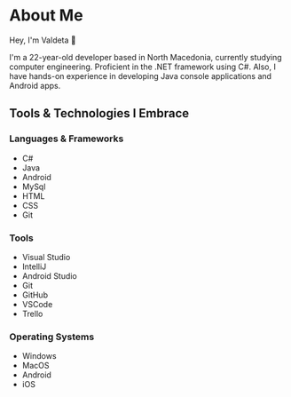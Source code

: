 # About Me

Hey, I'm Valdeta 👋

I'm a 22-year-old developer based in North Macedonia, currently studying computer engineering. Proficient in the .NET framework using C#. Also, I have hands-on experience in developing Java console applications and Android apps.


## Tools & Technologies I Embrace

### Languages & Frameworks
* C#
* Java
* Android
* MySql
* HTML
* CSS
* Git

### Tools  
* Visual Studio
* IntelliJ
* Android Studio
* Git
* GitHub
* VSCode
* Trello

### Operating Systems

* Windows
* MacOS
* Android
* iOS

